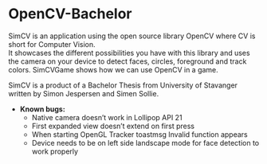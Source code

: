 OpenCV-Bachelor
===============
SimCV is an application using the open source library OpenCV where CV is short for Computer Vision.  
It showcases the different possibilities you have with this library and uses the camera on your device to detect faces, circles, foreground and track colors. SimCVGame shows how we can use OpenCV in a game.  

SimCV is a product of a Bachelor Thesis from University of Stavanger written by Simon Jespersen and Simen Sollie.  


- **Known bugs:**  
  - Native camera doesn’t work in Lollipop API 21  
  - First expanded view doesn’t extend on first press  
  - When starting OpenGL Tracker toastmsg Invalid function appears  
  - Device needs to be on left side landscape mode for face detection to work properly  

